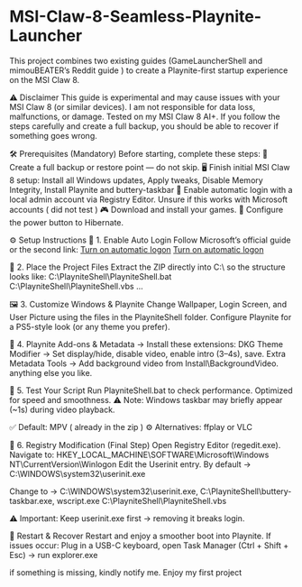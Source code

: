 # MSI-Claw-8-Seamless-Playnite-Launcher
This project combines two existing guides (GameLauncherShell and mimouBEATER’s Reddit guide ) to create a Playnite-first startup experience on the MSI Claw 8. 

⚠️ Disclaimer This guide is experimental and may cause issues with your MSI Claw 8 (or similar devices).
I am not responsible for data loss, malfunctions, or damage. Tested on my MSI Claw 8 AI+. If you follow the steps carefully and create a full backup, you should be able to recover if something goes wrong.

🛠️ Prerequisites (Mandatory) Before starting, complete these steps:
💾 Create a full backup or restore point — do not skip.
🖥️ Finish initial MSI Claw 8 setup: Install all Windows updates, Apply tweaks, Disable Memory Integrity, Install Playnite and buttery-taskbar
👤 Enable automatic login with a local admin account via Registry Editor. Unsure if this works with Microsoft accounts ( did not test )
🎮 Download and install your games.
🔋 Configure the power button to Hibernate.

⚙️ Setup Instructions
🔑 1. Enable Auto Login
Follow Microsoft’s official guide or the second link: 
[Turn on automatic logon](https://learn.microsoft.com/en-us/troubleshoot/windows-server/user-profiles-and-logon/turn-on-automatic-logon)
[Turn on automatic logon](https://www.minitool.com/data-recovery/windows-11-auto-login.html)

📂 2. Place the Project Files
Extract the ZIP directly into C:\ so the structure looks like:
C:\PlayniteShell\PlayniteShell.bat
C:\PlayniteShell\PlayniteShell.vbs
...

🖼️ 3. Customize Windows & Playnite
Change Wallpaper, Login Screen, and User Picture using the files in the PlayniteShell folder.
Configure Playnite for a PS5-style look (or any theme you prefer).

🎨 4. Playnite Add-ons & Metadata -> Install these extensions:
DKG Theme Modifier → Set display/hide, disable video, enable intro (3–4s), save.
Extra Metadata Tools → Add background video from Install\BackgroundVideo.
anything else you like. 

🧪 5. Test Your Script
Run PlayniteShell.bat to check performance. Optimized for speed and smoothness.
⚠️ Note: Windows taskbar may briefly appear (~1s) during video playback.

✅ Default: MPV ( already in the zip )
⚙️ Alternatives: ffplay or VLC

📝 6. Registry Modification (Final Step)
Open Registry Editor (regedit.exe).
Navigate to:
HKEY_LOCAL_MACHINE\SOFTWARE\Microsoft\Windows NT\CurrentVersion\Winlogon
Edit the Userinit entry. By default -> C:\WINDOWS\system32\userinit.exe

Change to -> C:\WINDOWS\system32\userinit.exe, C:\PlayniteShell\buttery-taskbar.exe, wscript.exe C:\PlayniteShell\PlayniteShell.vbs

⚠️ Important:
Keep userinit.exe first → removing it breaks login.

🔄 Restart & Recover
Restart and enjoy a smoother boot into Playnite.
If issues occur: Plug in a USB-C keyboard, open Task Manager (Ctrl + Shift + Esc) → run explorer.exe

if something is missing, kindly notify me. Enjoy my first project
